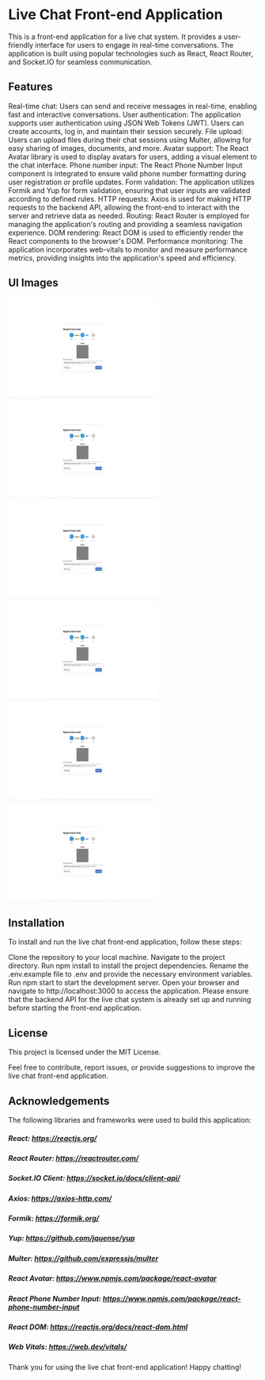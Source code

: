 # Live Chat Front-end Application
This is a front-end application for a live chat system. It provides a user-friendly interface for users to engage in real-time conversations. The application is built using popular technologies such as React, React Router, and Socket.IO for seamless communication.

## Features
Real-time chat: Users can send and receive messages in real-time, enabling fast and interactive conversations.
User authentication: The application supports user authentication using JSON Web Tokens (JWT). Users can create accounts, log in, and maintain their session securely.
File upload: Users can upload files during their chat sessions using Multer, allowing for easy sharing of images, documents, and more.
Avatar support: The React Avatar library is used to display avatars for users, adding a visual element to the chat interface.
Phone number input: The React Phone Number Input component is integrated to ensure valid phone number formatting during user registration or profile updates.
Form validation: The application utilizes Formik and Yup for form validation, ensuring that user inputs are validated according to defined rules.
HTTP requests: Axios is used for making HTTP requests to the backend API, allowing the front-end to interact with the server and retrieve data as needed.
Routing: React Router is employed for managing the application's routing and providing a seamless navigation experience.
DOM rendering: React DOM is used to efficiently render the React components to the browser's DOM.
Performance monitoring: The application incorporates web-vitals to monitor and measure performance metrics, providing insights into the application's speed and efficiency.

## UI Images

<img src="https://github.com/dexterous17/messanger/blob/2a87cb12b3daecdbfd5bec9a9955528694f2a9a3/Registration%20part%20second.jpg" alt="Image Description" width="300" height="200">

<img src="https://github.com/dexterous17/messanger/blob/2a87cb12b3daecdbfd5bec9a9955528694f2a9a3/Registration%20part%20second.jpg" alt="Image Description" width="300" height="200">

<img src="https://github.com/dexterous17/messanger/blob/2a87cb12b3daecdbfd5bec9a9955528694f2a9a3/Registration%20part%20second.jpg" alt="Image Description" width="300" height="200">

<img src="https://github.com/dexterous17/messanger/blob/2a87cb12b3daecdbfd5bec9a9955528694f2a9a3/Registration%20part%20second.jpg" alt="Image Description" width="300" height="200">

<img src="https://github.com/dexterous17/messanger/blob/2a87cb12b3daecdbfd5bec9a9955528694f2a9a3/Registration%20part%20second.jpg" alt="Image Description" width="300" height="200">

<img src="https://github.com/dexterous17/messanger/blob/2a87cb12b3daecdbfd5bec9a9955528694f2a9a3/Registration%20part%20second.jpg" alt="Image Description" width="300" height="200">

## Installation
To install and run the live chat front-end application, follow these steps:

Clone the repository to your local machine.
Navigate to the project directory.
Run npm install to install the project dependencies.
Rename the .env.example file to .env and provide the necessary environment variables.
Run npm start to start the development server.
Open your browser and navigate to http://localhost:3000 to access the application.
Please ensure that the backend API for the live chat system is already set up and running before starting the front-end application.

## License
This project is licensed under the MIT License.

Feel free to contribute, report issues, or provide suggestions to improve the live chat front-end application.

## Acknowledgements
The following libraries and frameworks were used to build this application:

##### React: https://reactjs.org/
##### React Router: https://reactrouter.com/
##### Socket.IO Client: https://socket.io/docs/client-api/
##### Axios: https://axios-http.com/
##### Formik: https://formik.org/
##### Yup: https://github.com/jquense/yup
##### Multer: https://github.com/expressjs/multer
##### React Avatar: https://www.npmjs.com/package/react-avatar
##### React Phone Number Input: https://www.npmjs.com/package/react-phone-number-input
##### React DOM: https://reactjs.org/docs/react-dom.html
##### Web Vitals: https://web.dev/vitals/
Thank you for using the live chat front-end application! Happy chatting!
